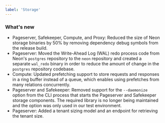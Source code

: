 ```yaml
---
label: 'Storage'
---
```


### What's new

- Pageserver, Safekeeper, Compute, and Proxy: Reduced the size of Neon storage binaries by 50% by removing dependency debug symbols from the release build.
- Pageserver: Moved the Write-Ahead Log (WAL) redo process code from Neon's `postgres` repository to the `neon` repository and created a separate `wal_redo` binary in order to reduce the amount of change in the `postgres` repository codebase.
- Compute: Updated prefetching support to store requests and responses in a ring buffer instead of a queue, which enables using prefetches from many relations concurrently.
- Pageserver and Safekeeper: Removed support for the `--daemonize` option from the CLI process that starts the Pageserver and Safekeeper storage components. The required library is no longer being maintained and the option was only used in our test environment.
- Pageserver: Added a tenant sizing model and an endpoint for retrieving the tenant size.
